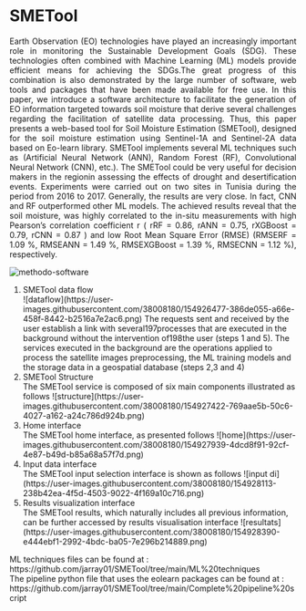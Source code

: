 # SMETool
 <p align="justify">Earth Observation (EO) technologies have played an increasingly important role in monitoring the Sustainable Development Goals (SDG). These technologies often combined with Machine Learning (ML) models provide efficient means for achieving the SDGs.The great progress of this combination is also demonstrated by the large number of software, web tools and packages that have been made available for free use. In this paper, we introduce a software architecture to facilitate the generation of EO information targeted towards soil moisture that derive several challenges regarding the facilitation of satellite data processing. Thus, this paper presents a web-based tool for Soil Moisture Estimation (SMETool), designed for the soil moisture estimation using Sentinel-1A and Sentinel-2A data based on Eo-learn library. SMETool implements several ML techniques such as (Artificial Neural Network (ANN), Random Forest (RF), Convolutional Neural Network (CNN),
etc.). The SMETool could be very useful for decision makers in the regionin assessing the effects of drought and desertification events. Experiments were carried out on two sites in Tunisia during the period from 2016 to 2017. Generally, the results are very close. In fact, CNN and RF outperformed other ML models. The achieved results reveal that the soil moisture, was highly correlated to the in-situ measurements with high Pearson’s correlation coefficient r ( rRF = 0.86, rANN = 0.75, rXGBoost = 0.79, rCNN = 0.87 ) and low Root Mean Square Error (RMSE) (RMSERF = 1.09 %, RMSEANN = 1.49 %, RMSEXGBoost = 1.39 %, RMSECNN = 1.12 %), respectively.</p>

![methodo-software](https://user-images.githubusercontent.com/38008180/154925003-34d99c26-e7f0-4ecb-bf41-aec55e938973.png)

<ol>
  <li value="1"> SMETool data flow</li>
  ![dataflow](https://user-images.githubusercontent.com/38008180/154926477-386de055-a66e-458f-8442-b2516a7e2ac6.png)
The requests sent and received by the user establish a link with several197processes that are executed in the background without the intervention of198the user (steps 1 and 5).  The services executed in the background are the operations applied to process the satellite images preprocessing, the ML training models and the storage data in a geospatial database (steps 2,3 and 4)
  <li value="2">SMETool Structure</li>
  The SMETool service is composed of six main components illustrated as follows
  ![structure](https://user-images.githubusercontent.com/38008180/154927422-769aae5b-50c6-4027-a162-a24c786d924b.png)

  <li value="3">Home interface</li>
  The SMETool home interface, as presented follows
  ![home](https://user-images.githubusercontent.com/38008180/154927939-4dcd8f91-92cf-4e87-b49d-b85a68a57f7d.png)

  <li value="4">Input data interface</li>
  The SMETool input selection interface is shown as follows
  ![input di](https://user-images.githubusercontent.com/38008180/154928113-238b42ea-4f5d-4503-9022-4f169a10c716.png)

  <li value="5">Results visualization interface</li>
  The SMETool results, which naturally includes all previous information, can be further accessed by results visualisation interface
  ![resultats](https://user-images.githubusercontent.com/38008180/154928390-e444ebf1-2992-4bdc-ba05-7e296b214889.png)

</ol>
ML techniques files can be found at : https://github.com/jarray01/SMETool/tree/main/ML%20techniques <br>
The pipeline python file that uses the eolearn packages can be found at : https://github.com/jarray01/SMETool/tree/main/Complete%20pipeline%20script
